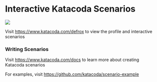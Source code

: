 # Interactive Katacoda Scenarios

[![](http://shields.katacoda.com/katacoda/defrox/count.svg)](https://www.katacoda.com/defrox "Get your profile on Katacoda.com")

Visit https://www.katacoda.com/defrox to view the profile and interactive scenarios

### Writing Scenarios
Visit https://www.katacoda.com/docs to learn more about creating Katacoda scenarios

For examples, visit https://github.com/katacoda/scenario-example

